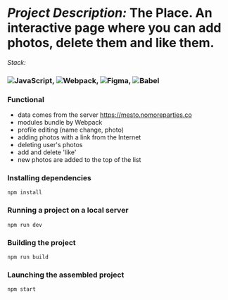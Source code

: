 #  _Project Description:_ The Place. An interactive page where you can add photos, delete them and like them.

_Stack:_

### ![JavaScript](https://img.shields.io/badge/javascript-%23323330.svg?style=for-the-badge&logo=javascript&logoColor=%23F7DF1E), ![Webpack](https://img.shields.io/badge/webpack-%238DD6F9.svg?style=for-the-badge&logo=webpack&logoColor=black), ![Figma](https://img.shields.io/badge/figma-%23F24E1E.svg?style=for-the-badge&logo=figma&logoColor=white), ![Babel](https://img.shields.io/badge/Babel-F9DC3e?style=for-the-badge&logo=babel&logoColor=black)

### Functional
- data comes from the server https://mesto.nomoreparties.co
- modules bundle by Webpack
- profile editing (name change, photo)
- adding photos with a link from the Internet
- deleting user's photos
- add and delete 'like'
- new photos are added to the top of the list

### Installing dependencies

`npm install`

### Running a project on a local server

`npm run dev`

### Building the project

`npm run build`

### Launching the assembled project

`npm start`


